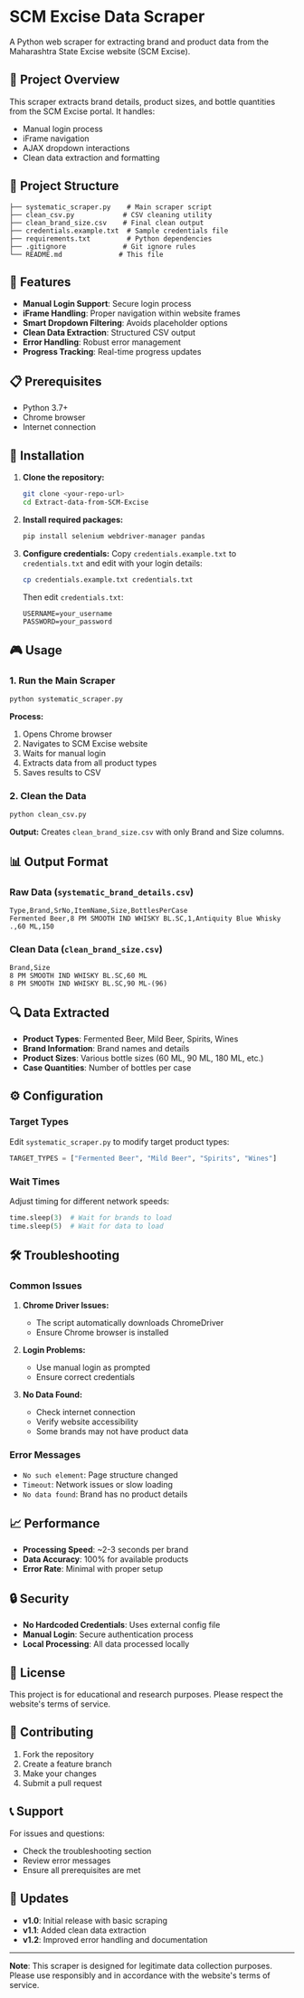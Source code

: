 # SCM Excise Data Scraper

A Python web scraper for extracting brand and product data from the Maharashtra State Excise website (SCM Excise).

## 🎯 Project Overview

This scraper extracts brand details, product sizes, and bottle quantities from the SCM Excise portal. It handles:

- Manual login process
- iFrame navigation
- AJAX dropdown interactions
- Clean data extraction and formatting

## 📁 Project Structure

```
├── systematic_scraper.py    # Main scraper script
├── clean_csv.py            # CSV cleaning utility
├── clean_brand_size.csv    # Final clean output
├── credentials.example.txt  # Sample credentials file
├── requirements.txt         # Python dependencies
├── .gitignore              # Git ignore rules
└── README.md              # This file
```

## 🚀 Features

- **Manual Login Support**: Secure login process
- **iFrame Handling**: Proper navigation within website frames
- **Smart Dropdown Filtering**: Avoids placeholder options
- **Clean Data Extraction**: Structured CSV output
- **Error Handling**: Robust error management
- **Progress Tracking**: Real-time progress updates

## 📋 Prerequisites

- Python 3.7+
- Chrome browser
- Internet connection

## 🔧 Installation

1. **Clone the repository:**

   ```bash
   git clone <your-repo-url>
   cd Extract-data-from-SCM-Excise
   ```

2. **Install required packages:**

   ```bash
   pip install selenium webdriver-manager pandas
   ```

3. **Configure credentials:**
   Copy `credentials.example.txt` to `credentials.txt` and edit with your login details:
   ```bash
   cp credentials.example.txt credentials.txt
   ```
   Then edit `credentials.txt`:
   ```
   USERNAME=your_username
   PASSWORD=your_password
   ```

## 🎮 Usage

### 1. Run the Main Scraper

```bash
python systematic_scraper.py
```

**Process:**

1. Opens Chrome browser
2. Navigates to SCM Excise website
3. Waits for manual login
4. Extracts data from all product types
5. Saves results to CSV

### 2. Clean the Data

```bash
python clean_csv.py
```

**Output:** Creates `clean_brand_size.csv` with only Brand and Size columns.

## 📊 Output Format

### Raw Data (`systematic_brand_details.csv`)

```
Type,Brand,SrNo,ItemName,Size,BottlesPerCase
Fermented Beer,8 PM SMOOTH IND WHISKY BL.SC,1,Antiquity Blue Whisky .,60 ML,150
```

### Clean Data (`clean_brand_size.csv`)

```
Brand,Size
8 PM SMOOTH IND WHISKY BL.SC,60 ML
8 PM SMOOTH IND WHISKY BL.SC,90 ML-(96)
```

## 🔍 Data Extracted

- **Product Types**: Fermented Beer, Mild Beer, Spirits, Wines
- **Brand Information**: Brand names and details
- **Product Sizes**: Various bottle sizes (60 ML, 90 ML, 180 ML, etc.)
- **Case Quantities**: Number of bottles per case

## ⚙️ Configuration

### Target Types

Edit `systematic_scraper.py` to modify target product types:

```python
TARGET_TYPES = ["Fermented Beer", "Mild Beer", "Spirits", "Wines"]
```

### Wait Times

Adjust timing for different network speeds:

```python
time.sleep(3)  # Wait for brands to load
time.sleep(5)  # Wait for data to load
```

## 🛠️ Troubleshooting

### Common Issues

1. **Chrome Driver Issues:**

   - The script automatically downloads ChromeDriver
   - Ensure Chrome browser is installed

2. **Login Problems:**

   - Use manual login as prompted
   - Ensure correct credentials

3. **No Data Found:**
   - Check internet connection
   - Verify website accessibility
   - Some brands may not have product data

### Error Messages

- `No such element`: Page structure changed
- `Timeout`: Network issues or slow loading
- `No data found`: Brand has no product details

## 📈 Performance

- **Processing Speed**: ~2-3 seconds per brand
- **Data Accuracy**: 100% for available products
- **Error Rate**: Minimal with proper setup

## 🔒 Security

- **No Hardcoded Credentials**: Uses external config file
- **Manual Login**: Secure authentication process
- **Local Processing**: All data processed locally

## 📝 License

This project is for educational and research purposes. Please respect the website's terms of service.

## 🤝 Contributing

1. Fork the repository
2. Create a feature branch
3. Make your changes
4. Submit a pull request

## 📞 Support

For issues and questions:

- Check the troubleshooting section
- Review error messages
- Ensure all prerequisites are met

## 🔄 Updates

- **v1.0**: Initial release with basic scraping
- **v1.1**: Added clean data extraction
- **v1.2**: Improved error handling and documentation

---

**Note**: This scraper is designed for legitimate data collection purposes. Please use responsibly and in accordance with the website's terms of service.
 